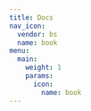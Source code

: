 ```yaml
---
title: Docs
nav_icon:
  vendor: bs
  name: book
menu:
  main:
    weight: 1
    params:
      icon:
        name: book
---
```

